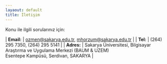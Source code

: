 ```yaml
---
layaout: default
title: İletişim
---
```


Konu ile ilgili sorularınız için:<br>

| **Email:** | ozmen@sakarya.edu.tr, mhorzum@sakarya.edu.tr |
| **Tel:** | (264) 295 7350, (264) 295 5141 |
| **Adres:** | Sakarya Üniversitesi, Bilgisayar Araştırma ve Uygulama Merkezi (BAUM & UZEM) <br> Esentepe Kampüsü, Serdivan, SAKARYA |

